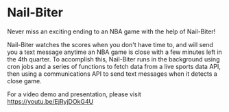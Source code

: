 # Nail-Biter

Never miss an exciting ending to an NBA game with the help of Nail-Biter!

Nail-Biter watches the scores when you don't have time to, and will send you a text message anytime an NBA game is close with a few minutes left in the 4th quarter. To accomplish this, Nail-Biter runs in the background using cron jobs and a series of functions to fetch data from a live sports data API, then using a communications API to send text messages when it detects a close game.

For a video demo and presentation, please visit https://youtu.be/EjRyjDOkG4U
